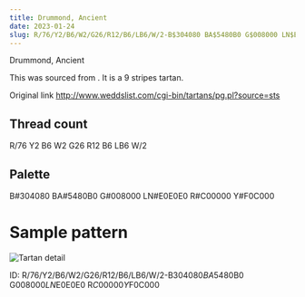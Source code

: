 ```yaml
---
title: Drummond, Ancient
date: 2023-01-24
slug: R/76/Y2/B6/W2/G26/R12/B6/LB6/W/2-B$304080 BA$5480B0 G$008000 LN$E0E0E0 R$C00000 Y$F0C000
---
```

Drummond, Ancient

This was sourced from <no value>.  It is a 9 stripes tartan.

Original link http://www.weddslist.com/cgi-bin/tartans/pg.pl?source=sts

## Thread count
R/76 Y2 B6 W2 G26 R12 B6 LB6 W/2

## Palette
B#304080 BA#5480B0 G#008000 LN#E0E0E0 R#C00000 Y#F0C000

# Sample pattern

![Tartan detail](tartan.png "R/76 Y2 B6 W2 G26 R12 B6 LB6 W/2 tartan")

ID: R/76/Y2/B6/W2/G26/R12/B6/LB6/W/2-B$304080 BA$5480B0 G$008000 LN$E0E0E0 R$C00000 Y$F0C000